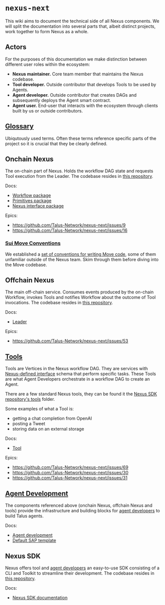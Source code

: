 # `nexus-next`

This wiki aims to document the technical side of all Nexus components. We will split the documentation into several parts that, albeit distinct projects, work together to form Nexus as a whole.

## Actors

For the purposes of this documentation we make distinction between different user roles within the ecosystem:

- **Nexus maintainer.** Core team member that maintains the Nexus codebase.
- **Tool developer.** Outside contributor that develops Tools to be used by Agents.
- **Agent developer.** Outside contributor that creates DAGs and subsequently deploys the Agent smart contract.
- **Agent user.** End-user that interacts with the ecosystem through clients built by us or outside contributors.

## [Glossary][glossary]

Ubiqutously used terms. Often these terms reference specific parts of the project so it is crucial that they be clearly defined.

## Onchain Nexus

The on-chain part of Nexus.
Holds the workflow DAG state and requests Tool execution from the Leader. The codebase resides in [this repository][repo-nexus-sui].

Docs:
- [Workflow package][packages-workflow]
- [Primitives package][packages-primitives]
- [Nexus interface package][packages-interface]

Epics:

- https://github.com/Talus-Network/nexus-next/issues/9
- https://github.com/Talus-Network/nexus-next/issues/16

### [Sui Move Conventions][conventions-sui-move]

We established a [set of conventions for writing Move code][conventions-sui-move], some of them unfamiliar outside of the Nexus team.
Skim through them before diving into the Move codebase.

## Offchain Nexus

The main off-chain service. Consumes events produced by the on-chain Workflow, invokes Tools and notifies Workflow about the outcome of Tool invocations. The codebase resides in [this repository][repo-nexus-rust].

Docs: 

- [Leader][crates-leader]

Epics:

- https://github.com/Talus-Network/nexus-next/issues/53

## [Tools][tool]

Tools are Vertices in the Nexus workflow DAG. They are services with [Nexus-defined interface][tool] schema that perform specific tasks. These Tools are what Agent Developers orchestrate in a workflow DAG to create an Agent.

There are a few standard Nexus tools, they can be found it the [Nexus SDK repository's tools][repo-tools] folder.

Some examples of what a Tool is:

- getting a chat completion from OpenAI
- posting a Tweet
- storing data on an external storage

Docs:

- [Tool][tool]

Epics:

- https://github.com/Talus-Network/nexus-next/issues/69
- https://github.com/Talus-Network/nexus-next/issues/30
- https://github.com/Talus-Network/nexus-next/issues/31

## [Agent Development][agent-development]

The components referenced above (onchain Nexus, offchain Nexus and tools) provide the infrastructure and building blocks for [agent developers](#actors) to build Talus agents.

Docs:

- [Agent development][agent-development]
- [Default SAP template][default-sap]

## Nexus SDK

Nexus offers tool and [agent developers](#actors) an easy-to-use SDK consisting of a CLI and Toolkit to streamline their development. The codebase resides in [this repository][repo-nexus-sdk].

Docs:

- [Nexus SDK documentation](../nexus-sdk/index.md)

<!-- List of References -->

[repo-nexus-sui]: https://github.com/Talus-Network/nexus-next/tree/main/sui
[repo-nexus-rust]: https://github.com/Talus-Network/nexus-next/tree/main/be
[repo-nexus-sdk]: https://github.com/Talus-Network/nexus-sdk
[repo-tools]: https://github.com/Talus-Network/nexus-sdk/tree/main/tools

[glossary]: ./Glossary.md
[packages-primitives]: ./packages/Primitives.md
[packages-workflow]: ./packages/Workflow.md
[packages-interface]: ./packages/Nexus-Interface.md
[conventions-sui-move]: ./conventions/Sui-Move.md
[crates-leader]: ./crates/Leader.md
[tool]: ./Tool.md
[agent-development]: ./SAP/Index.md
[default-sap]: ./SAP/Default-SAP.md

